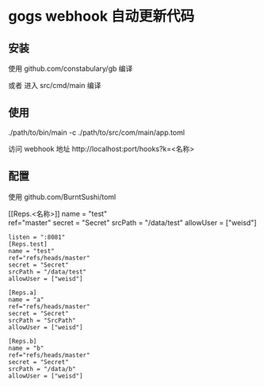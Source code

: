# gogs webhook 自动更新代码

## 安装 

使用 github.com/constabulary/gb  编译

或者 进入 src/cmd/main 编译

## 使用

./path/to/bin/main -c ./path/to/src/com/main/app.toml


访问 webhook 地址
http://localhost:port/hooks?k=<名称>

## 配置
使用 github.com/BurntSushi/toml

[[Reps.<名称>]]
name = "test"  
ref="master"
secret = "Secret"
srcPath = "/data/test"
allowUser = ["weisd"]


```
listen = ":8081"
[Reps.test]
name = "test"
ref="refs/heads/master"
secret = "Secret"
srcPath = "/data/test"
allowUser = ["weisd"]

[Reps.a]
name = "a"
ref="refs/heads/master"
secret = "Secret"
srcPath = "SrcPath"
allowUser = ["weisd"]

[Reps.b]
name = "b"
ref="refs/heads/master"
secret = "Secret"
srcPath = "/data/b"
allowUser = ["weisd"]
```